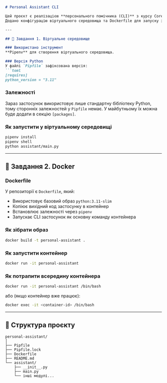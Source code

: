 ```markdown
# Personal Assistant CLI

Цей проєкт є реалізацією **персонального помічника (CLI)** з курсу Core.  
Додано конфігурацію віртуального середовища та Dockerfile для запуску застосунку у контейнері.

---

## 🔹 Завдання 1. Віртуальне середовище

### Використано інструмент
**Pipenv** для створення віртуального середовища.

### Версія Python
У файлі `Pipfile` зафіксована версія:
```toml
[requires]
python_version = "3.11"
````

### Залежності

Зараз застосунок використовує лише стандартну бібліотеку Python, тому сторонніх залежностей у `Pipfile` немає.
У майбутньому їх можна буде додати в секцію `[packages]`.

### Як запустити у віртуальному середовищі

```bash
pipenv install
pipenv shell
python assistant/main.py
```

---

## 🔹 Завдання 2. Docker

### Dockerfile

У репозиторії є `Dockerfile`, який:

* Використовує базовий образ `python:3.11-slim`
* Копіює вихідний код застосунку в контейнер
* Встановлює залежності через `pipenv`
* Запускає CLI застосунок як основну команду контейнера

### Як зібрати образ

```bash
docker build -t personal-assistant .
```

### Як запустити контейнер

```bash
docker run -it personal-assistant
```

### Як потрапити всередину контейнера

```bash
docker run -it personal-assistant /bin/bash
```

або (якщо контейнер вже працює):

```bash
docker exec -it <container-id> /bin/bash
```

---

## 📂 Структура проєкту

```
personal-assistant/
│
├── Pipfile
├── Pipfile.lock
├── Dockerfile
├── README.md
└── assistant/
    ├── __init__.py
    ├── main.py
    └── інші модулі...
```

